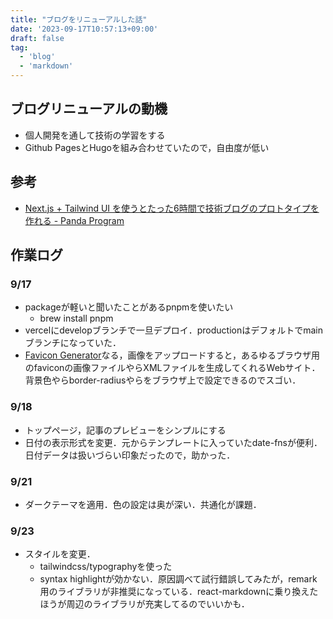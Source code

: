 ```yaml
---
title: "ブログをリニューアルした話"
date: '2023-09-17T10:57:13+09:00'
draft: false
tag:
  - 'blog'
  - 'markdown'
---
```

## ブログリニューアルの動機
- 個人開発を通して技術の学習をする
- Github PagesとHugoを組み合わせていたので，自由度が低い
## 参考
- [Next.js + Tailwind UI を使うとたった6時間で技術ブログのプロトタイプを作れる - Panda Program](https://panda-program.com/posts/from-gatsby-to-nextjs)

## 作業ログ
### 9/17
- packageが軽いと聞いたことがあるpnpmを使いたい
  - brew install pnpm
- vercelにdevelopブランチで一旦デプロイ．productionはデフォルトでmainブランチになっていた．
- [Favicon Generator](https://realfavicongenerator.net/)なる，画像をアップロードすると，あるゆるブラウザ用のfaviconの画像ファイルやらXMLファイルを生成してくれるWebサイト．背景色やらborder-radiusやらをブラウザ上で設定できるのでスゴい．
### 9/18
- トップページ，記事のプレビューをシンプルにする
- 日付の表示形式を変更．元からテンプレートに入っていたdate-fnsが便利．日付データは扱いづらい印象だったので，助かった．

### 9/21
- ダークテーマを適用．色の設定は奥が深い．共通化が課題．

### 9/23
- スタイルを変更．
  - tailwindcss/typographyを使った
  - syntax highlightが効かない．原因調べて試行錯誤してみたが，remark用のライブラリが非推奨になっている．react-markdownに乗り換えたほうが周辺のライブラリが充実してるのでいいかも．